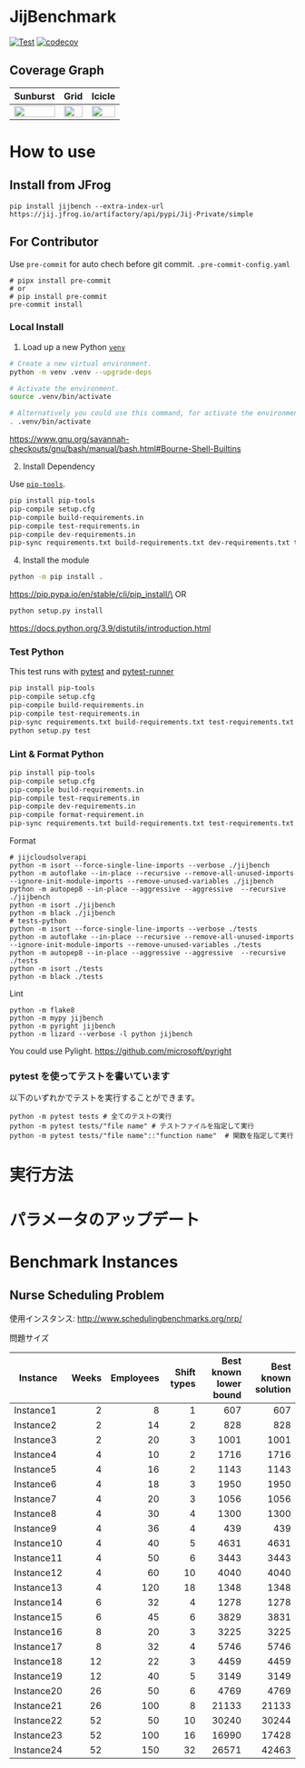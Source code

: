 # JijBenchmark

[![Test](https://github.com/Jij-Inc/JijBenchmark/actions/workflows/python-test.yml/badge.svg)](https://github.com/Jij-Inc/JijBenchmark/actions/workflows/python-test.yml)
[![codecov](https://codecov.io/gh/Jij-Inc/JijBenchmark/branch/main/graph/badge.svg?token=55341HSOIB)](https://codecov.io/gh/Jij-Inc/JijBenchmark)

## Coverage Graph

| **Sunburst**                                                                                                                                                                   | **Grid**                                                                                                                                                                   | **Icicle**                                                                                                                                                                   |
| ------------------------------------------------------------------------------------------------------------------------------------------------------------------------------ | -------------------------------------------------------------------------------------------------------------------------------------------------------------------------- | ---------------------------------------------------------------------------------------------------------------------------------------------------------------------------- |
| <a href="https://codecov.io/gh/Jij-Inc/JijBenchmark"><img src="https://codecov.io/gh/Jij-Inc/JijBenchmark/branch/main/graphs/sunburst.svg?token=55341HSOIB" width="100%"/></a> | <a href="https://codecov.io/gh/Jij-Inc/JijBenchmark"><img src="https://codecov.io/gh/Jij-Inc/JijBenchmark/branch/main/graphs/tree.svg?token=55341HSOIB" width="100%"/></a> | <a href="https://codecov.io/gh/Jij-Inc/JijBenchmark"><img src="https://codecov.io/gh/Jij-Inc/JijBenchmark/branch/main/graphs/icicle.svg?token=55341HSOIB" width="100%"/></a> |

# How to use

## Install from JFrog

```shell
pip install jijbench --extra-index-url https://jij.jfrog.io/artifactory/api/pypi/Jij-Private/simple
```

## For Contributor

Use `pre-commit` for auto chech before git commit.
`.pre-commit-config.yaml`

```
# pipx install pre-commit 
# or 
# pip install pre-commit
pre-commit install
```

### Local Install

1. Load up a new Python [`venv`](https://docs.python.org/3.9/library/venv.html)

```sh
# Create a new virtual environment.
python -m venv .venv --upgrade-deps
```

```sh
# Activate the environment.
source .venv/bin/activate
```

```sh
# Alternatively you could use this command, for activate the environment.
. .venv/bin/activate
```

https://www.gnu.org/savannah-checkouts/gnu/bash/manual/bash.html#Bourne-Shell-Builtins

2. Install Dependency

Use [`pip-tools`](https://github.com/jazzband/pip-tools).

```sh
pip install pip-tools
pip-compile setup.cfg
pip-compile build-requirements.in 
pip-compile test-requirements.in 
pip-compile dev-requirements.in 
pip-sync requirements.txt build-requirements.txt dev-requirements.txt test-requirements.txt 
```

4. Install the module

```sh
python -m pip install .
```

https://pip.pypa.io/en/stable/cli/pip_install/\
OR

```sh
python setup.py install
```

https://docs.python.org/3.9/distutils/introduction.html

### Test Python

This test runs with [pytest](https://docs.pytest.org/en/7.1.x/) and [pytest-runner](https://github.com/pytest-dev/pytest-runner/)

```sh
pip install pip-tools
pip-compile setup.cfg
pip-compile build-requirements.in 
pip-compile test-requirements.in 
pip-sync requirements.txt build-requirements.txt test-requirements.txt 
python setup.py test
```

### Lint & Format Python

```sh
pip install pip-tools
pip-compile setup.cfg
pip-compile build-requirements.in 
pip-compile test-requirements.in 
pip-compile dev-requirements.in 
pip-compile format-requirement.in
pip-sync requirements.txt build-requirements.txt test-requirements.txt dev-requirements.txt format-requirements.txt 
```

Format

```
# jijcloudsolverapi
python -m isort --force-single-line-imports --verbose ./jijbench
python -m autoflake --in-place --recursive --remove-all-unused-imports --ignore-init-module-imports --remove-unused-variables ./jijbench
python -m autopep8 --in-place --aggressive --aggressive  --recursive ./jijbench
python -m isort ./jijbench
python -m black ./jijbench
# tests-python
python -m isort --force-single-line-imports --verbose ./tests
python -m autoflake --in-place --recursive --remove-all-unused-imports --ignore-init-module-imports --remove-unused-variables ./tests
python -m autopep8 --in-place --aggressive --aggressive  --recursive ./tests
python -m isort ./tests
python -m black ./tests
```

Lint

```
python -m flake8
python -m mypy jijbench
python -m pyright jijbench
python -m lizard --verbose -l python jijbench
```

You could use Pylight.
https://github.com/microsoft/pyright

### pytest を使ってテストを書いています

以下のいずれかでテストを実行することができます。

```shell
python -m pytest tests # 全てのテストの実行
python -m pytest tests/"file name" # テストファイルを指定して実行
python -m pytest tests/"file name"::"function name"  # 関数を指定して実行
```

# 実行方法

# パラメータのアップデート

# Benchmark Instances

## Nurse Scheduling Problem

使用インスタンス: http://www.schedulingbenchmarks.org/nrp/

問題サイズ

| Instance   | Weeks | Employees | Shift types | Best known lower bound | Best known solution |
| ---------- | ----: | --------: | ----------: | ---------------------: | ------------------: |
| Instance1  |     2 |         8 |           1 |                    607 |                 607 |
| Instance2  |     2 |        14 |           2 |                    828 |                 828 |
| Instance3  |     2 |        20 |           3 |                   1001 |                1001 |
| Instance4  |     4 |        10 |           2 |                   1716 |                1716 |
| Instance5  |     4 |        16 |           2 |                   1143 |                1143 |
| Instance6  |     4 |        18 |           3 |                   1950 |                1950 |
| Instance7  |     4 |        20 |           3 |                   1056 |                1056 |
| Instance8  |     4 |        30 |           4 |                   1300 |                1300 |
| Instance9  |     4 |        36 |           4 |                    439 |                 439 |
| Instance10 |     4 |        40 |           5 |                   4631 |                4631 |
| Instance11 |     4 |        50 |           6 |                   3443 |                3443 |
| Instance12 |     4 |        60 |          10 |                   4040 |                4040 |
| Instance13 |     4 |       120 |          18 |                   1348 |                1348 |
| Instance14 |     6 |        32 |           4 |                   1278 |                1278 |
| Instance15 |     6 |        45 |           6 |                   3829 |                3831 |
| Instance16 |     8 |        20 |           3 |                   3225 |                3225 |
| Instance17 |     8 |        32 |           4 |                   5746 |                5746 |
| Instance18 |    12 |        22 |           3 |                   4459 |                4459 |
| Instance19 |    12 |        40 |           5 |                   3149 |                3149 |
| Instance20 |    26 |        50 |           6 |                   4769 |                4769 |
| Instance21 |    26 |       100 |           8 |                  21133 |               21133 |
| Instance22 |    52 |        50 |          10 |                  30240 |               30244 |
| Instance23 |    52 |       100 |          16 |                  16990 |               17428 |
| Instance24 |    52 |       150 |          32 |                  26571 |               42463 |
